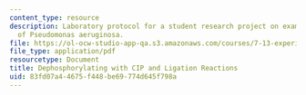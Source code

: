 ```yaml
---
content_type: resource
description: Laboratory protocol for a student research project on examining the biology
  of Pseudomonas aeruginosa.
file: https://ol-ocw-studio-app-qa.s3.amazonaws.com/courses/7-13-experimental-microbial-genetics-fall-2008/83fd07a44675f448be69774d645f798a_MIT7_13f08_lab07_Protocol_Dephosphorylating.pdf
file_type: application/pdf
resourcetype: Document
title: Dephosphorylating with CIP and Ligation Reactions
uid: 83fd07a4-4675-f448-be69-774d645f798a
---
```

